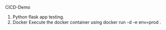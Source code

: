 CICD-Demo

1. Python flask app testing.
2. Docker
   Execute the docker container using docker run -d -e env=prod .
